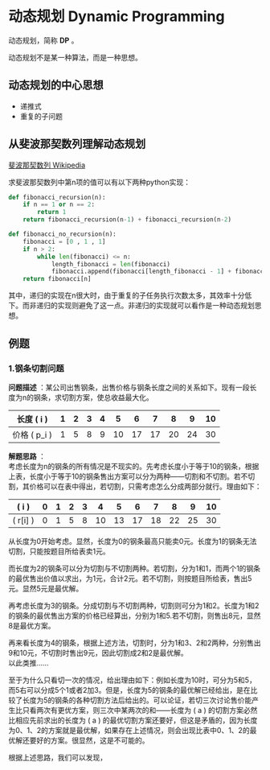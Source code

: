 # 动态规划 Dynamic Programming

动态规划，简称 **DP** 。  

动态规划不是某一种算法，而是一种思想。  

## 动态规划的中心思想

- 递推式
- 重复的子问题

## 从斐波那契数列理解动态规划

[斐波那契数列 Wikipedia](https://zh.wikipedia.org/wiki/%E6%96%90%E6%B3%A2%E9%82%A3%E5%A5%91%E6%95%B0)  

求斐波那契数列中第n项的值可以有以下两种python实现：  
```python
def fibonacci_recursion(n):
    if n == 1 or n == 2:
        return 1
    return fibonacci_recursion(n-1) + fibonacci_recursion(n-2)

def fibonacci_no_recursion(n):
    fibonacci = [0 , 1 , 1]
    if n > 2:
        while len(fibonacci) <= n:
            length_fibonacci = len(fibonacci)
            fibonacci.append(fibonacci[length_fibonacci - 1] + fibonacci[length_fibonacci - 2])
    return fibonacci[n]
```

其中，递归的实现在n很大时，由于重复的子任务执行次数太多，其效率十分低下。而非递归的实现则避免了这一点。非递归的实现就可以看作是一种动态规划思想。  

## 例题

### 1.钢条切割问题

**问题描述** ：某公司出售钢条，出售价格与钢条长度之间的关系如下。现有一段长度为n的钢条，求切割方案，使总收益最大化。  

| 长度 \( i \) | 1 | 2 | 3 | 4 | 5 | 6 | 7 | 8 | 9 | 10 |
|-|-|-|-|-|-|-|-|-|-|-|
|价格 \( p_i \) | 1 | 5 | 8 | 9 | 10 | 17 | 17 | 20 | 24 | 30 |

**解题思路** ：  
考虑长度为n的钢条的所有情况是不现实的。先考虑长度小于等于10的钢条，根据上表，长度小于等于10的钢条售出方案可以分为两种——切割和不切割。若不切割，其价格可以在表中得出，若切割，只需考虑怎么分成两部分就行。理由如下：  

| \( i \) | 0 | 1 | 2 | 3 | 4 | 5 | 6 | 7 | 8 | 9 | 10 |
|-|-|-|-|-|-|-|-|-|-|-|-|
| \( r[i] \) | 0 | 1 | 5 | 8 | 10 | 13 | 17 | 18 | 22 | 25 | 30 |

从长度为0开始考虑。显然，长度为0的钢条最高只能卖0元。长度为1的钢条无法切割，只能按题目所给表卖1元。  

而长度为2的钢条可以分为切割与不切割两种。若切割，分为1和1，而两个1的钢条的最优售出价值以求出，为1元，合计2元。若不切割，则按题目所给表，售出5元。显然5元是最优解。  

再考虑长度为3的钢条。分成切割与不切割两种，切割则可分为1和2。长度为1和2的钢条的最优售出方案的价格已经算出，分别为1和5.若不切割，则售出8元，显然8是最优方案。  

再来看长度为4的钢条，根据上述方法，切割时，分为1和3、2和2两种，分别售出9和10元，不切割时售出9元，因此切割成2和2是最优解。  
以此类推……  

至于为什么只看切一次的情况，给出理由如下：例如长度为10时，可分为5和5，而5右可以分成5个1或者2加3。但是，长度为5的钢条的最优解已经给出，是在比较了长度为5的钢条的各种切割方法后给出的。可以论证，若切三次讨论售价能产生比只看两次有更优方案，则三次中某两次的和——长度为 \( a \) 的切割方案必然比相应先前求出的长度为 \( a \) 的最优切割方案还要好，但这是矛盾的，因为长度为0、1、2的方案就是最优解，如果存在上述情况，则会出现比表中0、1、2的最优解还要好的方案。很显然，这是不可能的。
  
根据上述思路，我们可以发现，

```python

```